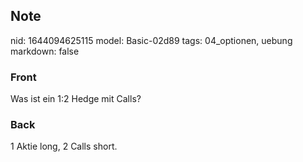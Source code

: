 ## Note
nid: 1644094625115
model: Basic-02d89
tags: 04_optionen, uebung
markdown: false

### Front
Was ist ein 1:2 Hedge mit Calls?

### Back
1 Aktie long, 2 Calls short.
